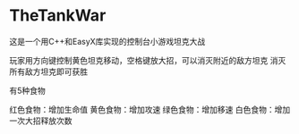 # TheTankWar

这是一个用C++和EasyX库实现的控制台小游戏坦克大战

玩家用方向键控制黄色坦克移动，空格键放大招，可以消灭附近的敌方坦克
消灭所有敌方坦克即可获胜

有5种食物

红色食物：增加生命值
黄色食物：增加攻速
绿色食物：增加移速
白色食物：增加一次大招释放次数
